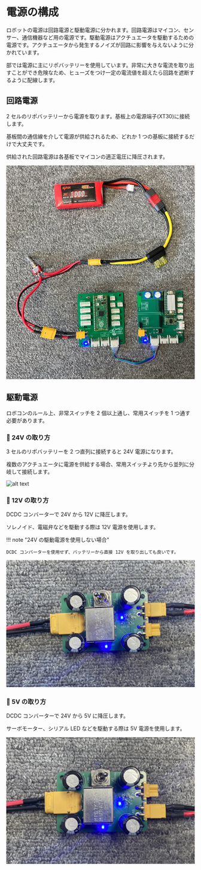 # 電源の構成

ロボットの電源は回路電源と駆動電源に分かれます。回路電源はマイコン、センサー、通信機器など用の電源です。駆動電源はアクチュエータを駆動するための電源です。アクチュエータから発生するノイズが回路に影響を与えないように分かれています。

部では電源に主にリポバッテリーを使用しています。非常に大きな電流を取り出すことができ危険なため、ヒューズをつけ一定の電流値を超えたら回路を遮断するように配線します。

## 回路電源

2 セルのリポバッテリーから電源を取ります。基板上の電源端子(XT30)に接続します。

基板間の通信線を介して電源が供給されるため、どれか 1 つの基板に接続するだけで大丈夫です。

供給された回路電源は各基板でマイコンの適正電圧に降圧されます。

![alt text](circuit_src.jpg)

## 駆動電源

ロボコンのルール上、非常スイッチを 2 個以上通し、常用スイッチを 1 つ通す必要があります。

### 🌟 24V の取り方

3 セルのリポバッテリーを 2 つ直列に接続すると 24V 電源になります。

複数のアクチュエータに電源を供給する場合、常用スイッチより先から並列に分岐して接続します。

![alt text](24v.jpg)

### 🌟 12V の取り方

DCDC コンバーターで 24V から 12V に降圧します。

ソレノイド、電磁弁などを駆動する際は 12V 電源を使用します。

!!! note "24V の駆動電源を使用しない場合"

    DCDC コンバーターを使用せず、バッテリーから直接 12V を取り出しても良いです。

![alt text](12v.jpg)

### 🌟 5V の取り方

DCDC コンバーターで 24V から 5V に降圧します。

サーボモーター、シリアル LED などを駆動する際は 5V 電源を使用します。

![alt text](5v.jpg)

